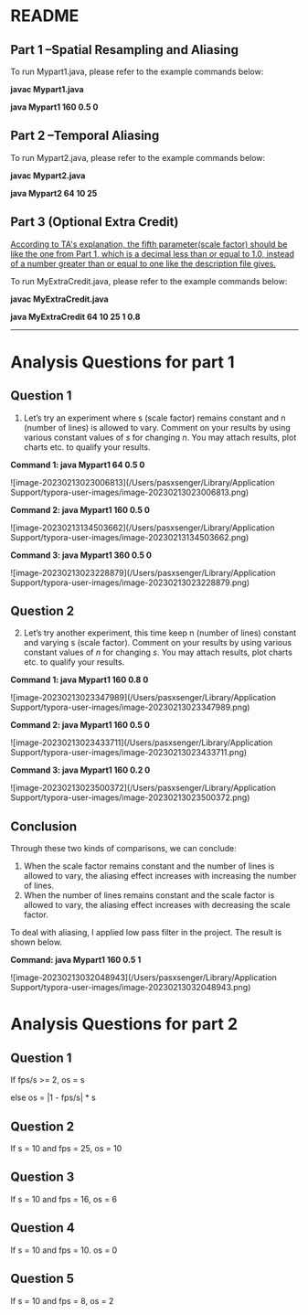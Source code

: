 # README

## Part 1 –Spatial Resampling and Aliasing

To run Mypart1.java, please refer to the example commands below:

**javac Mypart1.java**

**java Mypart1 160 0.5 0**



## Part 2 –Temporal Aliasing

To run Mypart2.java, please refer to the example commands below:

**javac Mypart2.java**

**java Mypart2 64 10 25**



## Part 3 (Optional Extra Credit)

<u>According to TA's explanation, the fifth parameter(scale factor) should be like the one from Part 1, which is a decimal less than or equal to 1.0, instead of a number greater than or equal to one like the description file gives.</u>

To run MyExtraCredit.java, please refer to the example commands below:

**javac MyExtraCredit.java**

**java MyExtraCredit 64 10 25 1 0.8**



----







# Analysis Questions for part 1

## Question 1

1. Let’s try an experiment where s (scale factor) remains constant and n (number of lines) is allowed to vary. Comment on your results by using various constant values of *s* for changing *n*. You may attach results, plot charts etc. to qualify your results.

**Command 1: java Mypart1 64 0.5 0**

![image-20230213023006813](/Users/pasxsenger/Library/Application Support/typora-user-images/image-20230213023006813.png)



**Command 2: java Mypart1 160 0.5 0**

![image-20230213134503662](/Users/pasxsenger/Library/Application Support/typora-user-images/image-20230213134503662.png)

**Command 3: java Mypart1 360 0.5 0**

![image-20230213023228879](/Users/pasxsenger/Library/Application Support/typora-user-images/image-20230213023228879.png)



## Question 2

2. Let’s try another experiment, this time keep n (number of lines) constant and varying s (scale factor). Comment on your results by using various constant values of *n* for changing *s*. You may attach results, plot charts etc. to qualify your results.

**Command 1: java Mypart1 160 0.8 0**

 ![image-20230213023347989](/Users/pasxsenger/Library/Application Support/typora-user-images/image-20230213023347989.png)



**Command 2: java Mypart1 160 0.5 0**

![image-20230213023433711](/Users/pasxsenger/Library/Application Support/typora-user-images/image-20230213023433711.png)



**Command 3: java Mypart1 160 0.2 0**

![image-20230213023500372](/Users/pasxsenger/Library/Application Support/typora-user-images/image-20230213023500372.png)





## Conclusion

Through these two kinds of comparisons, we can conclude:

1. When the scale factor remains constant and the number of lines is allowed to vary, the aliasing effect increases with increasing the number of lines.
2. When the number of lines remains constant and the scale factor is allowed to vary, the aliasing effect increases with decreasing the scale factor.

To deal with aliasing, I applied low pass filter in the project. The result is shown below.

**Command: java Mypart1 160 0.5 1**

![image-20230213032048943](/Users/pasxsenger/Library/Application Support/typora-user-images/image-20230213032048943.png)





# **Analysis Questions for part 2**

## Question 1

If fps/s >= 2, os = s

else os = |1 - fps/s| * s

## Question 2

If s = 10 and fps = 25, os = 10

## Question 3

If s = 10 and fps = 16, os = 6

## Question 4

If s = 10 and fps = 10. os = 0

## Question 5

If s = 10 and fps = 8, os = 2
